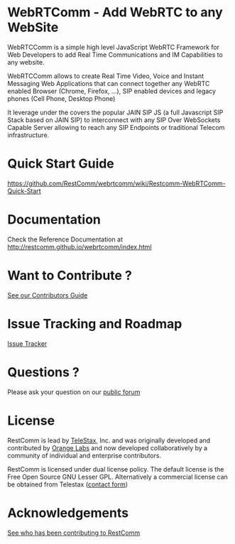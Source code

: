 WebRTComm - Add WebRTC to any WebSite
================

WebRTCComm is a simple high level JavaScript WebRTC Framework for Web Developers to add Real Time Communications and IM Capabilities to any website.

WebRTCComm allows to create Real Time Video, Voice and Instant Messaging Web Applications that can connect together any WebRTC enabled Browser (Chrome, Firefox, ...), SIP enabled devices and legacy phones (Cell Phone, Desktop Phone) 

It leverage under the covers the popular JAIN SIP JS (a full Javascript SIP Stack based on JAIN SIP) to interconnect with any SIP Over WebSockets Capable Server allowing to reach any SIP Endpoints or traditional Telecom infrastructure.

Quick Start Guide
========
https://github.com/RestComm/webrtcomm/wiki/Restcomm-WebRTComm-Quick-Start

Documentation
========
Check the Reference Documentation at http://restcomm.github.io/webrtcomm/index.html

Want to Contribute ? 
========
[See our Contributors Guide](https://github.com/RestComm/RestComm-Core/wiki/Contribute-to-RestComm)

Issue Tracking and Roadmap
========
[Issue Tracker](https://github.com/RestComm/webrtcomm/issues)

Questions ?
========
Please ask your question on our [public forum](http://groups.google.com/group/restcomm)

License
========

RestComm is lead by [TeleStax](http://www.telestax.com/), Inc. and was originally developed and contributed by  [Orange Labs](http://www.orange.com/en/home) and now developed collaboratively by a community of individual and enterprise contributors.

RestComm is licensed under dual license policy. The default license is the Free Open Source GNU Lesser GPL. Alternatively a commercial license can be obtained from Telestax ([contact form](http://www.telestax.com/contactus/#InquiryForm))

Acknowledgements
========
[See who has been contributing to RestComm](http://www.telestax.com/opensource/acknowledgments/)
